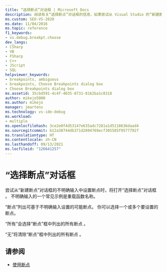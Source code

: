 ```yaml
---
title: “选择断点”对话框 | Microsoft Docs
description: 阅读有关“选择断点”对话框的信息，如果尝试从 Visual Studio 的“新建断点”对话框的不明确输入中设置断点，则会打开该对话框。
ms.custom: SEO-VS-2020
ms.date: 11/04/2016
ms.topic: reference
f1_keywords:
- vs.debug.breakpt.choose
dev_langs:
- CSharp
- VB
- FSharp
- C++
- JScript
- SQL
helpviewer_keywords:
- breakpoints, ambiguous
- breakpoints, Choose Breakpoints dialog box
- Choose Breakpoints dialog box
ms.assetid: 35cbd591-4c4f-4035-8731-8162ba1c8318
author: mikejo5000
ms.author: mikejo
manager: jmartens
ms.technology: vs-ide-debug
ms.workload:
- multiple
ms.openlocfilehash: 3ce2e0f4d53147e635adc7281a1d5118636daad4
ms.sourcegitcommit: b12a38744db371d2894769ecf305585f9577792f
ms.translationtype: HT
ms.contentlocale: zh-CN
ms.lasthandoff: 09/13/2021
ms.locfileid: "126641257"
---
```

# <a name="choose-breakpoints-dialog-box"></a>“选择断点”对话框
尝试从“新建断点”对话框的不明确输入中设置断点时，将打开“选择断点”对话框 。 不明确输入的一个常见示例是重载函数名称。

 “断点”列出可基于不明确输入设置的可能断点。 你可以选择一个或多个要设置的断点。

 “所有”会选择“断点”框中列出的所有断点 。

 “无”将清除“断点”框中列出的所有断点 。

## <a name="see-also"></a>请参阅

- [使用断点](../debugger/using-breakpoints.md)